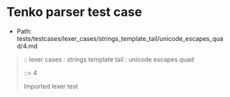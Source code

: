 # Tenko parser test case

- Path: tests/testcases/lexer_cases/strings_template_tail/unicode_escapes_quad/4.md

> :: lexer cases : strings template tail : unicode escapes quad
>
> ::> 4
>
> Imported lexer test
>
> <template tail> unicode escapes with invalid content

## FAIL

## Input

`````js
`${"-->"}\u0fail`
`````

## Output

_Note: the whole output block is auto-generated. Manual changes will be overwritten!_

Below follow outputs in four parsing modes: sloppy mode, strict mode script goal, module goal, web compat mode (always sloppy).

Note that the output parts are auto-generated by the test runner to reflect actual result.

### Sloppy mode

Parsed with script goal and as if the code did not start with strict mode header.

`````
throws: Parser error!
  Template contained an illegal escape, these are only allowed in _tagged_ templates in >=ES2018

`${"-->"}\u0fail`
        ^^^^^^^^^------- error
`````

### Strict mode

Parsed with script goal but as if it was starting with `"use strict"` at the top.

_Output same as sloppy mode._

### Module goal

Parsed with the module goal.

_Output same as sloppy mode._

### Web compat mode

Parsed in sloppy script mode but with the web compat flag enabled.

_Output same as sloppy mode._
